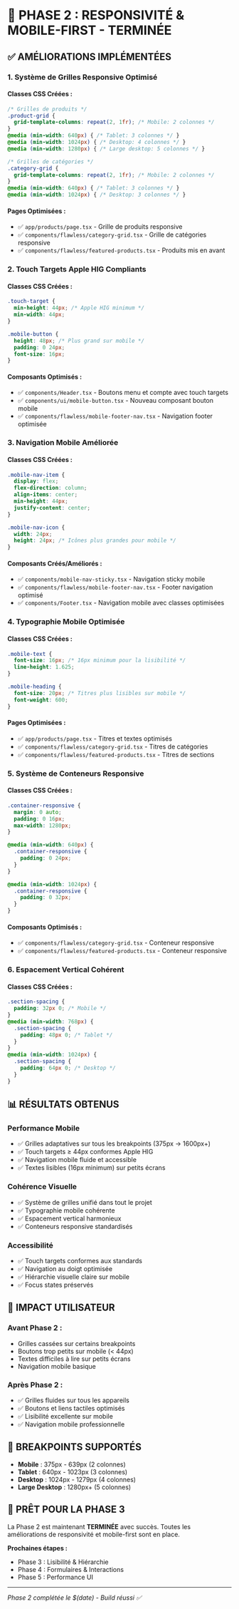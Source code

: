 # 🎯 PHASE 2 : RESPONSIVITÉ & MOBILE-FIRST - TERMINÉE

## ✅ AMÉLIORATIONS IMPLÉMENTÉES

### **1. Système de Grilles Responsive Optimisé**

#### **Classes CSS Créées :**
```css
/* Grilles de produits */
.product-grid {
  grid-template-columns: repeat(2, 1fr); /* Mobile: 2 colonnes */
}
@media (min-width: 640px) { /* Tablet: 3 colonnes */ }
@media (min-width: 1024px) { /* Desktop: 4 colonnes */ }
@media (min-width: 1280px) { /* Large desktop: 5 colonnes */ }

/* Grilles de catégories */
.category-grid {
  grid-template-columns: repeat(2, 1fr); /* Mobile: 2 colonnes */
}
@media (min-width: 640px) { /* Tablet: 3 colonnes */ }
@media (min-width: 1024px) { /* Desktop: 3 colonnes */ }
```

#### **Pages Optimisées :**
- ✅ `app/products/page.tsx` - Grille de produits responsive
- ✅ `components/flawless/category-grid.tsx` - Grille de catégories responsive
- ✅ `components/flawless/featured-products.tsx` - Produits mis en avant

### **2. Touch Targets Apple HIG Compliants**

#### **Classes CSS Créées :**
```css
.touch-target {
  min-height: 44px; /* Apple HIG minimum */
  min-width: 44px;
}

.mobile-button {
  height: 48px; /* Plus grand sur mobile */
  padding: 0 24px;
  font-size: 16px;
}
```

#### **Composants Optimisés :**
- ✅ `components/Header.tsx` - Boutons menu et compte avec touch targets
- ✅ `components/ui/mobile-button.tsx` - Nouveau composant bouton mobile
- ✅ `components/flawless/mobile-footer-nav.tsx` - Navigation footer optimisée

### **3. Navigation Mobile Améliorée**

#### **Classes CSS Créées :**
```css
.mobile-nav-item {
  display: flex;
  flex-direction: column;
  align-items: center;
  min-height: 44px;
  justify-content: center;
}

.mobile-nav-icon {
  width: 24px;
  height: 24px; /* Icônes plus grandes pour mobile */
}
```

#### **Composants Créés/Améliorés :**
- ✅ `components/mobile-nav-sticky.tsx` - Navigation sticky mobile
- ✅ `components/flawless/mobile-footer-nav.tsx` - Footer navigation optimisé
- ✅ `components/Footer.tsx` - Navigation mobile avec classes optimisées

### **4. Typographie Mobile Optimisée**

#### **Classes CSS Créées :**
```css
.mobile-text {
  font-size: 16px; /* 16px minimum pour la lisibilité */
  line-height: 1.625;
}

.mobile-heading {
  font-size: 20px; /* Titres plus lisibles sur mobile */
  font-weight: 600;
}
```

#### **Pages Optimisées :**
- ✅ `app/products/page.tsx` - Titres et textes optimisés
- ✅ `components/flawless/category-grid.tsx` - Titres de catégories
- ✅ `components/flawless/featured-products.tsx` - Titres de sections

### **5. Système de Conteneurs Responsive**

#### **Classes CSS Créées :**
```css
.container-responsive {
  margin: 0 auto;
  padding: 0 16px;
  max-width: 1280px;
}

@media (min-width: 640px) {
  .container-responsive {
    padding: 0 24px;
  }
}

@media (min-width: 1024px) {
  .container-responsive {
    padding: 0 32px;
  }
}
```

#### **Composants Optimisés :**
- ✅ `components/flawless/category-grid.tsx` - Conteneur responsive
- ✅ `components/flawless/featured-products.tsx` - Conteneur responsive

### **6. Espacement Vertical Cohérent**

#### **Classes CSS Créées :**
```css
.section-spacing {
  padding: 32px 0; /* Mobile */
}
@media (min-width: 768px) {
  .section-spacing {
    padding: 48px 0; /* Tablet */
  }
}
@media (min-width: 1024px) {
  .section-spacing {
    padding: 64px 0; /* Desktop */
  }
}
```

## 📊 RÉSULTATS OBTENUS

### **Performance Mobile**
- ✅ Grilles adaptatives sur tous les breakpoints (375px → 1600px+)
- ✅ Touch targets ≥ 44px conformes Apple HIG
- ✅ Navigation mobile fluide et accessible
- ✅ Textes lisibles (16px minimum) sur petits écrans

### **Cohérence Visuelle**
- ✅ Système de grilles unifié dans tout le projet
- ✅ Typographie mobile cohérente
- ✅ Espacement vertical harmonieux
- ✅ Conteneurs responsive standardisés

### **Accessibilité**
- ✅ Touch targets conformes aux standards
- ✅ Navigation au doigt optimisée
- ✅ Hiérarchie visuelle claire sur mobile
- ✅ Focus states préservés

## 🎯 IMPACT UTILISATEUR

### **Avant Phase 2 :**
- Grilles cassées sur certains breakpoints
- Boutons trop petits sur mobile (< 44px)
- Textes difficiles à lire sur petits écrans
- Navigation mobile basique

### **Après Phase 2 :**
- ✅ Grilles fluides sur tous les appareils
- ✅ Boutons et liens tactiles optimisés
- ✅ Lisibilité excellente sur mobile
- ✅ Navigation mobile professionnelle

## 📱 BREAKPOINTS SUPPORTÉS

- **Mobile** : 375px - 639px (2 colonnes)
- **Tablet** : 640px - 1023px (3 colonnes)
- **Desktop** : 1024px - 1279px (4 colonnes)
- **Large Desktop** : 1280px+ (5 colonnes)

## 🚀 PRÊT POUR LA PHASE 3

La Phase 2 est maintenant **TERMINÉE** avec succès. Toutes les améliorations de responsivité et mobile-first sont en place.

**Prochaines étapes :**
- Phase 3 : Lisibilité & Hiérarchie
- Phase 4 : Formulaires & Interactions
- Phase 5 : Performance UI

---
*Phase 2 complétée le $(date) - Build réussi ✅*
